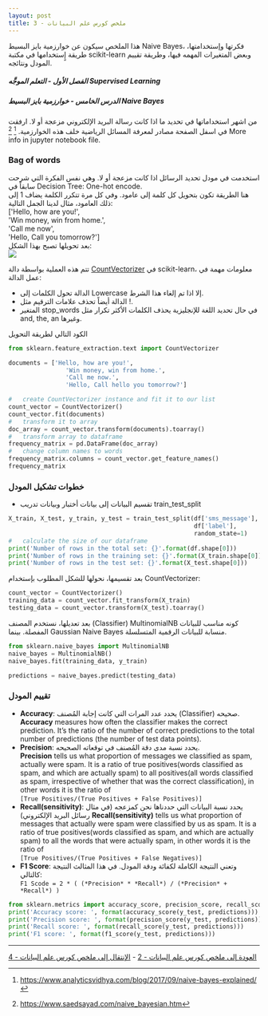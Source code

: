 ```yaml
---  
layout: post
title: ملخص كورس علم البيانات - 3
---  
```


هذا الملخص سيكون عن خوارزمية بايز البسيط Naive Bayes، فكرتها وإستخدامتها، طريقة إٍستخدامها في مكتبة scikit-learn وبعض المتغيرات المهمه فيها، وطريقة تقييم المودل ونتائجه.  

##### الفصل الأول - التعلم الموجَّه Supervised Learning  
##### الدرس الخامس - خوارزمية بايز البسيط Naive Bayes  
من اشهر استخداماتها في تحديد ما اذا كانت رسالة البريد الإلكتروني مزعجة أو لا. ارفقت في اسفل الصفحة مصادر لمعرفة المسائل الرياضية خلف هذه الخوارزمية. [^1] [^2]
More info in jupyter notebook file.  

### Bag of words  
استخدمت في مودل تحديد الرسائل اذا كانت مزعجة أو لا. وهي نفس الفكرة التي شرحت سابقاً في Decision Tree: One-hot encode.  
هنا الطريقة تكون بتحويل كل كلمة إلى عامود. وفي كل مرة تتكرر الكلمة يضاف 1 إلى ذلك العامود، مثال لدينا الجمل التالية:  
['Hello, how are you!',  
'Win money, win from home.',  
'Call me now',  
'Hello, Call you tomorrow?']  
بعد تحويلها تصبح بهذا الشكل:  
![](https://alioh.github.io/images/2019-3-16/countvectorizer.png.png)  

تتم هذه العملية بواسطة دالة [CountVectorizer](https://scikit-learn.org/stable/modules/generated/sklearn.feature_extraction.text.CountVectorizer.html#sklearn.feature_extraction.text.CountVectorizer) في scikit-learn، معلومات مهمة في عمل الدالة:  
- الدالة تحول الكلمات إلى Lowercase إلا اذا تم إلغاء هذا الشرط.
- الدالة أيضاً تحذف علامات الترقيم مثل !.  
- المتغير stop_words في حال تحديد اللغة للإنجليزية يحذف الكلمات الأكثر تكرار مثل and, the, an وغيرها.  

الكود التالي لطريقة التحويل  
```python
from sklearn.feature_extraction.text import CountVectorizer

documents = ['Hello, how are you!',
                'Win money, win from home.',
                'Call me now.',
                'Hello, Call hello you tomorrow?']

#   create CountVectorizer instance and fit it to our list
count_vector = CountVectorizer()
count_vector.fit(documents)
#   transform it to array
doc_array = count_vector.transform(documents).toarray()
#   transform array to dataframe
frequency_matrix = pd.DataFrame(doc_array)
#   change column names to words
frequency_matrix.columns = count_vector.get_feature_names()
frequency_matrix
```
### خطوات تشكيل المودل  
- تقسيم البيانات إلى بيانات أختبار وبيانات تدريب train_test_split  
```python
X_train, X_test, y_train, y_test = train_test_split(df['sms_message'], 
                                                    df['label'], 
                                                    random_state=1)
#   calculate the size of our dataframe
print('Number of rows in the total set: {}'.format(df.shape[0]))
print('Number of rows in the training set: {}'.format(X_train.shape[0]))
print('Number of rows in the test set: {}'.format(X_test.shape[0]))
```
بعد تقسيمها، نحولها للشكل المطلوب بإستخدام CountVectorizer:  
```python
count_vector = CountVectorizer()
training_data = count_vector.fit_transform(X_train)
testing_data = count_vector.transform(X_test).toarray()
```
بعد تعديلها، نستخدم المصنف (Classifier) MultinomialNB كونه مناسب للبيانات المفصلة. بينما Gaussian Naive Bayes منسابة للبيانات الرقمية المتسلسلة.  

```python
from sklearn.naive_bayes import MultinomialNB
naive_bayes = MultinomialNB()
naive_bayes.fit(training_data, y_train)

predictions = naive_bayes.predict(testing_data)
```

### تقييم المودل  
- **Accuracy**: يحدد عدد المرات التي كانت إجابة المُصنف (Classifier) صحيحه.  
**Accuracy** measures how often the classifier makes the correct prediction. It’s the ratio of the number of correct predictions to the total number of predictions (the number of test data points).  
- **Precision**: يحدد نسبة مدى دقة المُصنف في توقعاته الصحيحه.  
**Precision** tells us what proportion of messages we classified as spam, actually were spam.
It is a ratio of true positives(words classified as spam, and which are actually spam) to all positives(all words classified as spam, irrespective of whether that was the correct classification), in other words it is the ratio of  
`[True Positives/(True Positives + False Positives)]`  
- **Recall(sensitivity)**: يحدد نسبة البيانات التي حددناها نحن كمزعجه (في مثال رسائل البريد الإلكتروني)
**Recall(sensitivity)** tells us what proportion of messages that actually were spam were classified by us as spam.
It is a ratio of true positives(words classified as spam, and which are actually spam) to all the words that were actually spam, in other words it is the ratio of  
`[True Positives/(True Positives + False Negatives)]`  
- **F1 Score**: وتعني النتيجة الكاملة لكفائة ودقة المودل. في هذا المثالث النتيجة كالتالي:  
`F1 Scode = 2 * ( (*Precision* * *Recall*) / (*Precision* + *Recall*) )`

```python
from sklearn.metrics import accuracy_score, precision_score, recall_score, f1_score
print('Accuracy score: ', format(accuracy_score(y_test, predictions)))
print('Precision score: ', format(precision_score(y_test, predictions)))
print('Recall score: ', format(recall_score(y_test, predictions)))
print('F1 score: ', format(f1_score(y_test, predictions)))
```
  
  
-----
[العودة إلى ملخص كورس علم البيانات - 2](https://alioh.github.io/DSND-Notes-2/)   -   [الإنتقال إلى ملخص كورس علم البيانات - 4](https://alioh.github.io/DSND-Notes-4)  
  
  


[^1]: <https://www.analyticsvidhya.com/blog/2017/09/naive-bayes-explained/>
[^2]: <https://www.saedsayad.com/naive_bayesian.htm>
